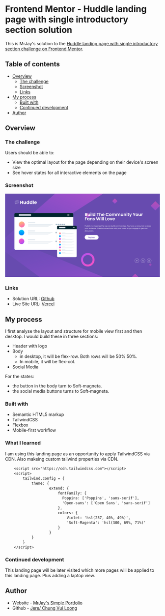 # Frontend Mentor - Huddle landing page with single introductory section solution

This is MrJay's solution to the [Huddle landing page with single introductory section challenge on Frontend Mentor](https://www.frontendmentor.io/challenges/huddle-landing-page-with-a-single-introductory-section-B_2Wvxgi0). 

## Table of contents

- [Overview](#overview)
  - [The challenge](#the-challenge)
  - [Screenshot](#screenshot)
  - [Links](#links)
- [My process](#my-process)
  - [Built with](#built-with)
  - [Continued development](#continued-development)
- [Author](#author)

## Overview

### The challenge

Users should be able to:

- View the optimal layout for the page depending on their device's screen size
- See hover states for all interactive elements on the page

### Screenshot

![Screenshot](./screenshot/screenshot.png)

### Links

- Solution URL: [Github](https://github.com/chungvuiloong/huddle-landing-page)
- Live Site URL: [Vercel](https://mrjays-huddle-landing-page.vercel.app/)

## My process
I first analyse the layout and structure for mobile view first and then desktop.
I would build these in three sections:
- Header with logo
- Body
  - in desktop, it will be flex-row. Both rows will be 50% 50%.
  - In mobile, it will be flex-col.
- Social Media

For the states:
- the button in the body turn to Soft-magneta.
- the social media buttons turns to Soft-magneta.

### Built with

- Semantic HTML5 markup
- TailwindCSS
- Flexbox
- Mobile-first workflow

### What I learned

I am using this landing page as an opportunity to apply TailwindCSS via CDN. Also makeing custom tailwind properties via CDN.

```
    <script src="https://cdn.tailwindcss.com"></script>
    <script>
        tailwind.config = {
            theme: {
                    extend: {
                        fontFamily: {
                          Poppins: ['Poppins', 'sans-serif'],
                          'Open-sans': ['Open Sans', 'sans-serif']
                        },
                        colors: {
                            Violet: 'hsl(257, 40%, 49%)',
                            'Soft-Magenta': 'hsl(300, 69%, 71%)'
                        }
                    }
            }
        }
    </script>
```

### Continued development

This landing page will be later visited which more pages will be applied to this landing page. Plus adding a laptop view.

## Author

- Website - [MrJay's Simple Portfolio](https://mrjays-simple-portfolio.vercel.app/)
- Github - [Jere/ Chung Vui Loong](https://github.com/chungvuiloong)
